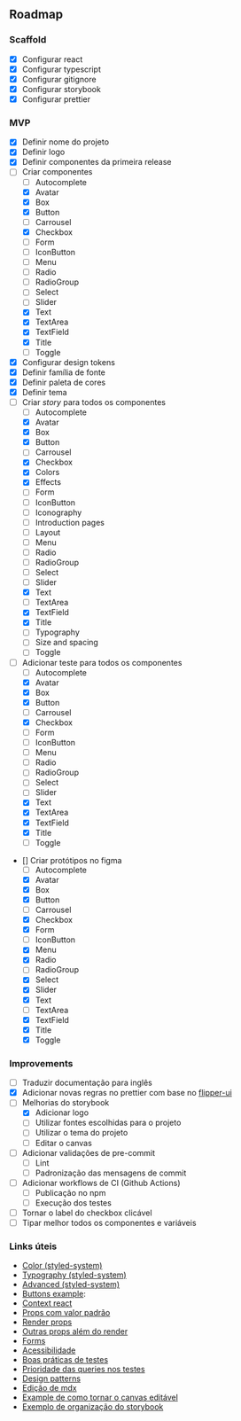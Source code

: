 ## Roadmap

### Scaffold
- [x] Configurar react
- [x] Configurar typescript
- [x] Configurar gitignore
- [x] Configurar storybook
- [x] Configurar prettier

### MVP
- [x] Definir nome do projeto
- [x] Definir logo
- [x] Definir componentes da primeira release
- [ ] Criar componentes
    - [ ] Autocomplete
    - [x] Avatar
    - [x] Box
    - [x] Button
    - [ ] Carrousel
    - [x] Checkbox
    - [ ] Form
    - [ ] IconButton
    - [ ] Menu
    - [ ] Radio
    - [ ] RadioGroup
    - [ ] Select
    - [ ] Slider
    - [x] Text
    - [x] TextArea
    - [x] TextField
    - [x] Title
    - [ ] Toggle
- [x] Configurar design tokens
- [x] Definir família de fonte
- [x] Definir paleta de cores
- [x] Definir tema
- [ ] Criar _story_ para todos os componentes
    - [ ] Autocomplete
    - [x] Avatar
    - [x] Box
    - [x] Button
    - [ ] Carrousel
    - [x] Checkbox
    - [x] Colors
    - [x] Effects
    - [ ] Form
    - [ ] IconButton
    - [ ] Iconography
    - [ ] Introduction pages
    - [ ] Layout
    - [ ] Menu
    - [ ] Radio
    - [ ] RadioGroup
    - [ ] Select
    - [ ] Slider
    - [x] Text
    - [ ] TextArea
    - [x] TextField
    - [x] Title
    - [ ] Typography
    - [ ] Size and spacing
    - [ ] Toggle
- [ ] Adicionar teste para todos os componentes
    - [ ] Autocomplete
    - [x] Avatar
    - [x] Box
    - [x] Button
    - [ ] Carrousel
    - [x] Checkbox
    - [ ] Form
    - [ ] IconButton
    - [ ] Menu
    - [ ] Radio
    - [ ] RadioGroup
    - [ ] Select
    - [ ] Slider
    - [x] Text
    - [x] TextArea
    - [x] TextField
    - [x] Title
    - [ ] Toggle
- [] Criar protótipos no figma
    - [ ] Autocomplete
    - [x] Avatar
    - [x] Box
    - [x] Button
    - [ ] Carrousel
    - [x] Checkbox
    - [x] Form
    - [ ] IconButton
    - [x] Menu
    - [x] Radio
    - [ ] RadioGroup
    - [x] Select
    - [x] Slider
    - [x] Text
    - [ ] TextArea
    - [x] TextField
    - [x] Title
    - [x] Toggle

### Improvements
- [ ] Traduzir documentação para inglês
- [x] Adicionar novas regras no prettier com base no [flipper-ui](https://github.com/nginformatica/flipper-ui/blob/master/.eslintrc.json)
- [ ] Melhorias do storybook
    - [x] Adicionar logo
    - [ ] Utilizar fontes escolhidas para o projeto
    - [ ] Utilizar o tema do projeto
    - [ ] Editar o canvas
- [ ] Adicionar validações de pre-commit
    - [ ] Lint
    - [ ] Padronização das mensagens de commit
- [ ] Adicionar workflows de CI (Github Actions)
    - [ ] Publicação no npm
    - [ ] Execução dos testes
- [ ] Tornar o label do checkbox clicável
- [ ] Tipar melhor todos os componentes e variáveis

### Links úteis
- [Color (styled-system)](https://styled-system.com/table/#color)
- [Typography (styled-system)](https://styled-system.com/table/#typography)
- [Advanced (styled-system)](https://styled-components.com/docs/advanced)
- [Buttons example](https://material-ui.com/components/buttons/):
- [Context react](https://pt-br.reactjs.org/docs/context.html#when-to-use-context)
- [Props com valor padrão](https://pt-br.reactjs.org/docs/jsx-in-depth.html#props-default-to-true)
- [Render props](https://pt-br.reactjs.org/docs/render-props.html)
- [Outras props além do render](https://pt-br.reactjs.org/docs/render-props.html#using-props-other-than-render)
- [Forms](https://pt-br.reactjs.org/docs/forms.html)
- [Acessibilidade](https://pt-br.reactjs.org/docs/accessibility.html#labeling)
- [Boas práticas de testes](https://willianjusten.com.br/erros-comuns-com-o-react-testing-library)
- [Prioridade das queries nos testes](https://testing-library.com/docs/queries/about/#priority)
- [Design patterns](https://refactoring.guru/pt-br/design-patterns)
- [Edição de mdx](https://www.reactjunkie.com/css-in-js-storybook-mdx)
- [Example de como tornar o canvas editável](https://storybook.js.org/docs/react/writing-stories/play-function)
- [Exemplo de organização do storybook](https://github.com/Codecademy/gamut/tree/main/packages/styleguide/stories)
